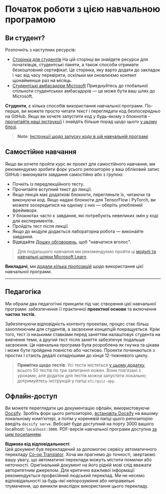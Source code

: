 <!--
CO_OP_TRANSLATOR_METADATA:
{
  "original_hash": "c4c545eb30765a49469ced84cfb4379f",
  "translation_date": "2025-08-26T00:42:39+00:00",
  "source_file": "lessons/0-course-setup/setup.md",
  "language_code": "uk"
}
-->
# Початок роботи з цією навчальною програмою

## Ви студент?

Розпочніть з наступних ресурсів:

* [Сторінка для студентів](https://docs.microsoft.com/learn/student-hub?WT.mc_id=academic-77998-cacaste) На цій сторінці ви знайдете ресурси для початківців, студентські пакети, а також способи отримати безкоштовний сертифікат. Це сторінка, яку варто додати до закладок і час від часу перевіряти, оскільки ми оновлюємо контент щонайменше раз на місяць.
* [Студентські амбасадори Microsoft](https://studentambassadors.microsoft.com?WT.mc_id=academic-77998-cacaste) Приєднуйтесь до глобальної спільноти студентських амбасадорів — це може бути ваш шлях до Microsoft.

**Студенти**, є кілька способів використання навчальної програми. По-перше, ви можете просто читати текст і переглядати код безпосередньо на GitHub. Якщо ви хочете запустити код у будь-якому з блокнотів - [прочитайте наші інструкції](./etc/how-to-run.md) і знайдіть більше порад щодо цього [у цьому блозі](https://soshnikov.com/education/how-to-execute-notebooks-from-github/).

> **Note**: [Інструкції щодо запуску коду в цій навчальній програмі](./how-to-run.md)

## Самостійне навчання

Якщо ви хочете пройти курс як проект для самостійного навчання, ми рекомендуємо зробити форк усього репозиторію у ваш обліковий запис GitHub і виконувати завдання самостійно або з групою:

* Почніть із передлекційного тесту.
* Прочитайте вступний текст до лекції.
* Якщо лекція має додаткові блокноти, перегляньте їх, читаючи та виконуючи код. Якщо надані блокноти для TensorFlow і PyTorch, ви можете зосередитися на одному з них — оберіть улюблений фреймворк.
* У блокнотах часто є завдання, які потребують невеликих змін у коді для експериментів.
* Пройдіть тест після лекції.
* Якщо до модуля додається лабораторна робота — виконайте завдання.
* Відвідайте [Дошку обговорень](https://github.com/microsoft/AI-For-Beginners/discussions), щоб "навчатися вголос".

> Для подальшого навчання ми рекомендуємо пройти ці [модулі та навчальні шляхи Microsoft Learn](https://docs.microsoft.com/en-us/users/dmitrysoshnikov-9132/collections/31zgizg2p418yo/?WT.mc_id=academic-77998-cacaste).

**Викладачі**, ми [додали кілька пропозицій](/for-teachers.md) щодо використання цієї навчальної програми.

---

## Педагогіка

Ми обрали два педагогічні принципи під час створення цієї навчальної програми: забезпечення її практичної **проектної основи** та включення **частих тестів**.

Забезпечуючи відповідність контенту проектам, процес стає більш захоплюючим для студентів, а засвоєння концепцій покращується. Крім того, тест із низькими ставками перед заняттям налаштовує студента на вивчення теми, а другий тест після заняття забезпечує подальше засвоєння. Ця навчальна програма була розроблена як гнучка та цікава і може бути пройдена повністю або частково. Проекти починаються з простих і стають дедалі складнішими до кінця 12-тижневого циклу.

> **Примітка щодо тестів**: Усі тести містяться [у цьому додатку](https://red-field-0a6ddfd03.1.azurestaticapps.net/), всього 50 тестів по три запитання кожен. Вони пов’язані з уроками, але додаток для тестів можна запустити локально; дотримуйтесь інструкцій у папці `etc/quiz-app`.

## Офлайн-доступ

Ви можете переглядати цю документацію офлайн, використовуючи [Docsify](https://docsify.js.org/#/). Зробіть форк цього репозиторію, [встановіть Docsify](https://docsify.js.org/#/quickstart) на вашому локальному комп’ютері, а потім у кореневій папці цього репозиторію введіть `docsify serve`. Вебсайт буде доступний на порту 3000 вашого localhost: `localhost:3000`. PDF-версія навчальної програми доступна [за цим посиланням](../../../../../../../../../etc/pdf/readme.pdf).

**Відмова від відповідальності**:  
Цей документ був перекладений за допомогою сервісу автоматичного перекладу [Co-op Translator](https://github.com/Azure/co-op-translator). Хоча ми прагнемо до точності, звертаємо вашу увагу, що автоматичні переклади можуть містити помилки або неточності. Оригінальний документ на його рідній мові слід вважати авторитетним джерелом. Для критично важливої інформації рекомендується професійний людський переклад. Ми не несемо відповідальності за будь-які непорозуміння або неправильні тлумачення, що виникли внаслідок використання цього перекладу.